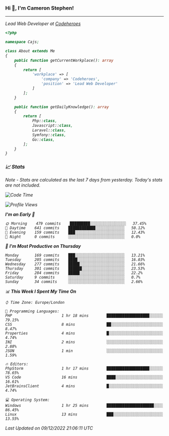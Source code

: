 ### Hi 👋, I'm Cameron Stephen!
<hr>
<p><em>Lead Web Developer at <a href="https://codeheroes.co.uk">Codeheroes</a></p>


```php
<?php

namespace Cajs;

class About extends Me
{
    public function getCurrentWorkplace(): array
    {
        return [
            'workplace' => [
                'company' => 'Codeheroes',
                'position' => 'Lead Web Developer'
            ]
        ];
    }

    public function getDailyKnowledge(): array
    {
        return [
            Php::class,
            Javascript::class,
            Laravel::class,
            Symfony::class,
            Go::class,
        ];
    }
}
```

### 📈 Stats
<p><em>Note - Stats are calculated as the last 7 days from yesterday. Today's stats are not included.</em></p>


<!--START_SECTION:waka-->
![Code Time](http://img.shields.io/badge/Code%20Time-3%2C231%20hrs%2024%20mins-blue)

![Profile Views](http://img.shields.io/badge/Profile%20Views-2-blue)

**I'm an Early 🐤** 

```text
🌞 Morning    479 commits    █████████░░░░░░░░░░░░░░░░   37.45% 
🌆 Daytime    641 commits    ████████████░░░░░░░░░░░░░   50.12% 
🌃 Evening    159 commits    ███░░░░░░░░░░░░░░░░░░░░░░   12.43% 
🌙 Night      0 commits      ░░░░░░░░░░░░░░░░░░░░░░░░░   0.0%

```
📅 **I'm Most Productive on Thursday** 

```text
Monday       169 commits    ███░░░░░░░░░░░░░░░░░░░░░░   13.21% 
Tuesday      205 commits    ████░░░░░░░░░░░░░░░░░░░░░   16.03% 
Wednesday    277 commits    █████░░░░░░░░░░░░░░░░░░░░   21.66% 
Thursday     301 commits    ██████░░░░░░░░░░░░░░░░░░░   23.53% 
Friday       284 commits    █████░░░░░░░░░░░░░░░░░░░░   22.2% 
Saturday     9 commits      ░░░░░░░░░░░░░░░░░░░░░░░░░   0.7% 
Sunday       34 commits     ░░░░░░░░░░░░░░░░░░░░░░░░░   2.66%

```


📊 **This Week I Spent My Time On** 

```text
⌚︎ Time Zone: Europe/London

💬 Programming Languages: 
PHP                      1 hr 18 mins        ███████████████████░░░░░░   79.15% 
CSS                      8 mins              ██░░░░░░░░░░░░░░░░░░░░░░░   8.47% 
Properties               4 mins              █░░░░░░░░░░░░░░░░░░░░░░░░   4.74% 
INI                      2 mins              ░░░░░░░░░░░░░░░░░░░░░░░░░   2.88% 
JSON                     1 min               ░░░░░░░░░░░░░░░░░░░░░░░░░   1.59%

🔥 Editors: 
PhpStorm                 1 hr 17 mins        ███████████████████░░░░░░   78.65% 
VS Code                  16 mins             ████░░░░░░░░░░░░░░░░░░░░░   16.61% 
JetBrainsClient          4 mins              █░░░░░░░░░░░░░░░░░░░░░░░░   4.74%

💻 Operating System: 
Windows                  1 hr 25 mins        █████████████████████░░░░   86.45% 
Linux                    13 mins             ███░░░░░░░░░░░░░░░░░░░░░░   13.55%

```


 Last Updated on 09/12/2022 21:06:11 UTC
<!--END_SECTION:waka-->
